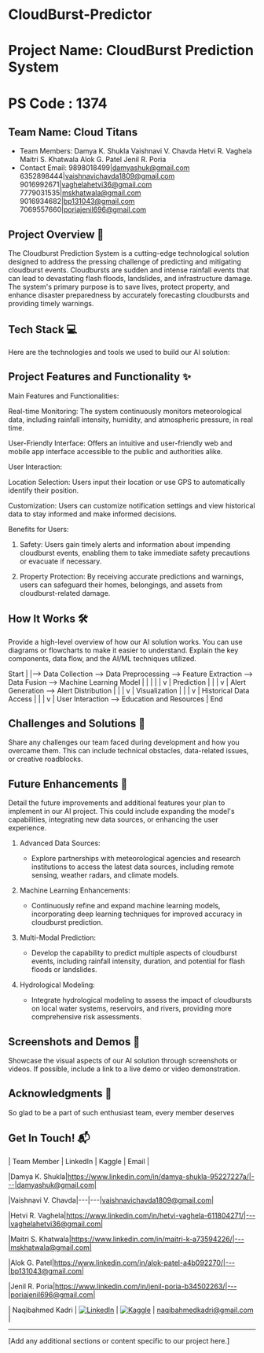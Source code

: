 # CloudBurst-Predictor

# Project Name: CloudBurst Prediction System
# PS Code : 1374

## Team Name: Cloud Titans
- Team Members: Damya K. Shukla
                Vaishnavi V. Chavda
                Hetvi R. Vaghela
                Maitri S. Khatwala
                Alok G. Patel
                Jenil R. Poria
- Contact Email:
9898018499|damyashuk@gmail.com
6352898444|vaishnavichavda1809@gmail.com
9016992671|vaghelahetvi36@gmail.com
7779031535|mskhatwala@gmail.com
9016934682|bp131043@gmail.com
7069557660|poriajenil696@gmail.com

## Project Overview 🚀
The Cloudburst Prediction System is a cutting-edge technological solution designed to address the pressing challenge of predicting and mitigating cloudburst events. Cloudbursts are sudden and intense rainfall events that can lead to devastating flash floods, landslides, and infrastructure damage. The system's primary purpose is to save lives, protect property, and enhance disaster preparedness by accurately forecasting cloudbursts and providing timely warnings.

## Tech Stack 💻

Here are the technologies and tools we used to build our AI solution:


## Project Features and Functionality ✨

Main Features and Functionalities:

Real-time Monitoring: The system continuously monitors meteorological data, including rainfall intensity, humidity, and atmospheric pressure, in real time.

User-Friendly Interface: Offers an intuitive and user-friendly web and mobile app interface accessible to the public and authorities alike.


User Interaction:

Location Selection: Users input their location or use GPS to automatically identify their position.

Customization: Users can customize notification settings and view historical data to stay informed and make informed decisions.


Benefits for Users:

1. Safety: Users gain timely alerts and information about impending cloudburst events, enabling them to take immediate safety precautions or evacuate if necessary.

2. Property Protection: By receiving accurate predictions and warnings, users can safeguard their homes, belongings, and assets from cloudburst-related damage.

## How It Works 🛠️
Provide a high-level overview of how our AI solution works. You can use diagrams or flowcharts to make it easier to understand. Explain the key components, data flow, and the AI/ML techniques utilized.

Start
|
|--> Data Collection --> Data Preprocessing --> Feature Extraction --> Data Fusion --> Machine Learning Model
|                                                      |
|                                                      |
|                                                      v
|                                                  Prediction
|                                                      |
|                                                      v
|                                                  Alert Generation --> Alert Distribution
|                                                      |
|                                                      v
|                                                  Visualization
|                                                      |
|                                                      v
|                                                  Historical Data Access
|                                                      |
|                                                      v
|                                                  User Interaction --> Education and Resources
|
End

## Challenges and Solutions 🧠
Share any challenges our team faced during development and how you overcame them. This can include technical obstacles, data-related issues, or creative roadblocks.

## Future Enhancements 🚧
Detail the future improvements and additional features your plan to implement in our AI project. This could include expanding the model's capabilities, integrating new data sources, or enhancing the user experience.


1. Advanced Data Sources:
   - Explore partnerships with meteorological agencies and research institutions to access the latest data sources, including remote sensing, weather radars, and climate models.

2. Machine Learning Enhancements:
   - Continuously refine and expand machine learning models, incorporating deep learning techniques for improved accuracy in cloudburst prediction.

3. Multi-Modal Prediction:
   - Develop the capability to predict multiple aspects of cloudburst events, including rainfall intensity, duration, and potential for flash floods or landslides.

4. Hydrological Modeling:
   - Integrate hydrological modeling to assess the impact of cloudbursts on local water systems, reservoirs, and rivers, providing more comprehensive risk assessments.


## Screenshots and Demos 📸
Showcase the visual aspects of our AI solution through screenshots or videos. If possible, include a link to a live demo or video demonstration.


## Acknowledgments 🙌

So glad to be a part of such enthusiast team, every member deserves 
## Get In Touch! 📬


| Team Member | LinkedIn | Kaggle | Email |

|Damya K. Shukla|https://www.linkedin.com/in/damya-shukla-95227227a/|---|damyashuk@gmail.com|

|Vaishnavi V. Chavda|---|---|vaishnavichavda1809@gmail.com|

|Hetvi R. Vaghela|https://www.linkedin.com/in/hetvi-vaghela-611804271/|---|vaghelahetvi36@gmail.com|

|Maitri S. Khatwala|https://www.linkedin.com/in/maitri-k-a73594226/|---|mskhatwala@gmail.com|

|Alok G. Patel|https://www.linkedin.com/in/alok-patel-a4b092270/|---|bp131043@gmail.com|

|Jenil R. Poria|https://www.linkedin.com/in/jenil-poria-b34502263/|---|poriajenil696@gmail.com|

| Naqibahmed Kadri | [![LinkedIn](https://img.shields.io/badge/LinkedIn-%230077B5.svg?style=for-the-badge&logo=linkedin)](https://www.linkedin.com/in/naqibahmed-kadri/) | [![Kaggle](https://img.shields.io/badge/Kaggle-%2320B2AA.svg?style=for-the-badge&logo=kaggle)](https://www.kaggle.com/nakibahmedkadri) | [naqibahmedkadri@gmail.com](mailto:naqibahmedkadri@gmail.com) |



---


[Add any additional sections or content specific to our project here.]
